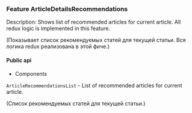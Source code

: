 ### Feature ArticleDetailsRecommendations

Description: Shows list of recommended articles for current article. All redux logic is implemented in this feature.

(Показывает список рекомендуемых статей для текущей статьи. Вся логика redux реализована в этой фиче.)

#### Public api

- Components

`ArticleRecommendationsList` - List of recommended articles for current article.

(Список рекомендуемых статей для текущей статьи.)
